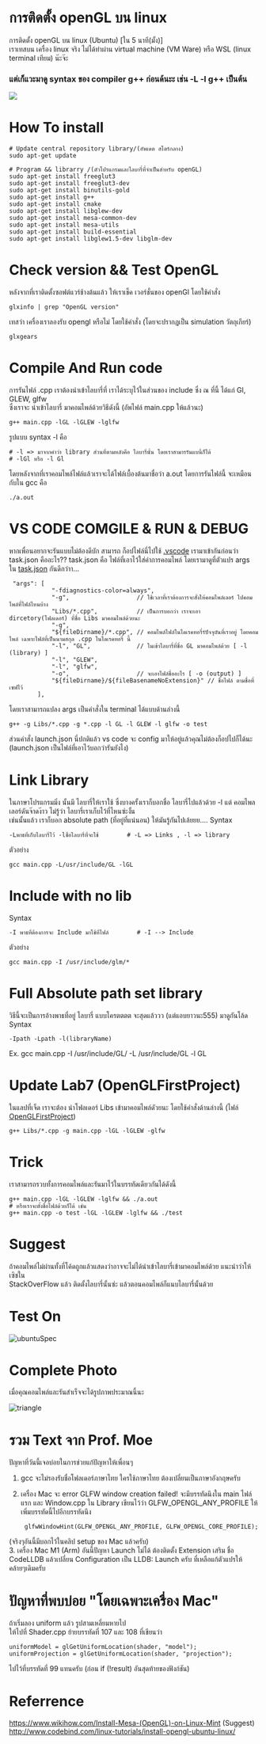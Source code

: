 # การติดตั้ง openGL บน linux

การติดตั้ง openGL บน linux (Ubuntu) [ใน 5 นาที(มั้ง)] <br>
เราเทสบน เครื่อง linux จริง ไม่ได้ทำผ่าน virtual machine (VM Ware) หรือ WSL (linux terminal เทียม) น๊ะจ๊ะ <br>
### แต่เก็แวะมาดู syntax ของ compiler g++ ก่อนด้นะะ เช่น -L -l g++ เป็นต้น

![](https://i.kym-cdn.com/photos/images/newsfeed/000/755/556/799.gif)

# How To install 

    # Update central repository library/(อัพเดต สโตร์กลาง)
    sudo apt-get update
    
    # Program && librarry /(ตัวโปรแกรมและไลบารี่ที่จำเป็นสำหรับ openGL)
    sudo apt-get install freeglut3
    sudo apt-get install freeglut3-dev
    sudo apt-get install binutils-gold
    sudo apt-get install g++ 
    sudo apt-get install cmake
    sudo apt-get install libglew-dev
    sudo apt-get install mesa-common-dev
    sudo apt-get install mesa-utils
    sudo apt-get install build-essential
    sudo apt-get install libglew1.5-dev libglm-dev

    
# Check version && Test OpenGL

หลังจากที่เราติดตั้งซอฟต์แวร์ช้างต้นแล้ว ให้เราเช็ค เวอร์ชั่นของ openGl โดยใช้คำสั่ง 
   
    glxinfo | grep "OpenGL version"
    
 เทสว่า เครื่องเราลองรับ opengl หรือไม่ โดยใช้คำสั่ง (โดยจะปรากฏเป็น simulation วัตถุเกียร์)
 
    glxgears
    
# Compile And Run code

<p>การรันไฟล์ .cpp เราต้องนำเข้าไลบารี่ที่ เราได้ระบุไว้ในส่วนของ include ซึ่ง ณ ที่นี้ ได้แก่ Gl, GLEW, glfw <br>
   ซึ่งเราจะ นำเข้าไลบารี่ มาคอมไพล์ด้วยวิธีดังนี้ (อัพไฟล์ main.cpp ให้แล้วนะ) </p>

    g++ main.cpp -lGL -lGLEW -lglfw
    
รูปแบบ syntax -l คือ

    # -l => มาจากคำว่า library ส่วนที่ตามหลังคือ ไลบารี่นั้น โดยเราสามารรันแบนี้ก็ได้
    # -lGl หรือ -l Gl
    
โดยหลังจากที่เราคอมไพล์ไฟล์แล้วเราจะได้ไฟล์เบื้องต้นมาชื่อว่า a.out โดยการรันไฟล์นี้ จะเหมือนกับใน gcc คือ

    ./a.out
    
# VS CODE COMGILE & RUN & DEBUG

หากเพื่อนอยากจะรันแบบไม่ต้องดีบัก สามารถ ก็อปไฟล์นี่ไปใช้ [.vscode](https://github.com/zergreen/openGlInstall/tree/master/.vscode)
เรามาเข้ากันก่อนว่า task.json คืออะไร??
task.json คือ ไฟล์ที่เอาไว้ใส่ค่าการคอมไพล์ โดยเรามาดูที่ตัวแปร args ใน [task.json](https://github.com/zergreen/openGlInstall/blob/master/.vscode/tasks.json) กันดีกว่าา...
    
     "args": [
                "-fdiagnostics-color=always",
                "-g",                   // ใช้เวลาที่เราต้องการจะสั่งให้คอมไพล์เลอร์ ไปคอมไพล์ที่ไฟล์ไหนบ้าง
                "Libs/*.cpp",           // เป็นการบอกว่า เราจะเอา dircetory(โฟลเดอร์) ที่ชื่อ Libs มาคอมไพล์ด้วยนะ
                "-g",
                "${fileDirname}/*.cpp", // คอมไพล์ไฟล์ในไดเรคทอรี่ร์ปัจจุบันที่เราอยู่ โดยคอมไพล์ เฉพาะไฟล์ที่เป็นนามสกุล .cpp ในไดเรคทอรี่ นี้
                "-l", "GL",             // ในเข้าไลบารี่ที่ชื่อ GL มาคอมไพล์ด้วย [ -l (library) ]
                "-l", "GLEW",
                "-l", "glfw",
                "-o",                   // จะเอาไฟล์ชื่ออะไร [ -o (output) ]             
                "${fileDirname}/${fileBasenameNoExtension}" // ชื่อไฟล์ ตามชื่อที่เซฟไว้
            ],
            
โดยเราสามารถแปลง args เป็นคำสั่งใน terminal ได้แบบด้านล่างนี้

    g++ -g Libs/*.cpp -g *.cpp -l GL -l GLEW -l glfw -o test
    
ส่วนคำสั่ง launch.json นี่ปกติแล้ว vs code จะ config มาให้อยู่แล้วคุณไม่ต้องก็อปไปก็ได้นะ (launch.json เป็นไฟล์ที่เอาไว้บอกว่ารันยังไง)
    
# Link Library

ในภาษาโปรแกรมมิ่ง นั้นมี ไลบารี่ให้เราใช้ ซึ่งบางครั้งเราก็บอกชื่อ ไลบารี่ไปแล้วด้วย -l แต่ คอมไพลเลอร์ดันจ๊าดง๊าว ไม่รู้ว่า ไลบารี่เราเก็บไว้ที่ไหนซ่ะงั้น <br>
เช่นนั้นแล้ว เราก็บอก absolute path (ที่อยู่ที่แน่นอน) ให้มันรู้กันไปเล้ยยย....
Syntax

    -Lพาธที่เก็บไลบารี่ไว้ -lชื่อไลบารี่ที่จะใช้        # -L => Links , -l => library
ตัวอย่าง

    gcc main.cpp -L/usr/include/GL -lGL
    
# Include with no lib

Syntax

    -I พาธที่ต้องการจะ Include มาใช้ที่ไฟล์        # -I --> Include

ตัวอย่าง

    gcc main.cpp -I /usr/include/glm/*
    
# Full Absolute path set library

วิธีนี้จะเป็นการอ้างพาธที่อยู่ ไลบารี่ แบบโครตตตต จะสุดแล้ววว (แต่แอบยาวนะ555) มาดูกันโล้ด
Syntax
    
    -Ipath -Lpath -l(libraryName)       
    
Ex.
    gcc main.cpp -I /usr/include/GL/ -L /usr/include/GL -l GL

    
# Update Lab7 (OpenGLFirstProject)

ในแลปที่เจ็ด เราจะต้อง นำโฟลเดอร์ Libs เข้ามาคอมไพล์ดัวยนะ โดยใช้คำสั่งด้านล่างนี้ (ไฟล์ [OpenGLFirstProject](https://github.com/zergreen/openGlInstall/tree/master/OpenGLFirstProject))

    g++ Libs/*.cpp -g main.cpp -lGL -lGLEW -glfw
    
# Trick

เราสามารถรวบทั้งการคอมไพล์และรันมาไว้ในบรรทัดเดียวกันได้ดังนี้

    g++ main.cpp -lGL -lGLEW -lglfw && ./a.out
    # หรือเราจะตั้งชื่อไฟล์ด้วยก็ได้ เช่น
    g++ main.cpp -o test -lGL -lGLEW -lglfw && ./test

# Suggest

ถ้าคอมไพล์ไม่ผ่านทั้งที่โค้ดถูกแล้วแสดงว่าอาจจะไม่ได้นำเข้าไลบารี่เข้ามาคอมไพล์ด้วย แนะนำว่าให้เซิชใน <br>
StackOverFlow แล้ว ติดตั้งไลบารี่นั้นซ่ะ แล้วตอนคอมไพล์ก็แนบไลบารี่นั้นด้วย

# Test On
![ubuntuSpec](src/ubuntuSpec.png)

# Complete Photo

เมื่อคุณคอมไพล์และรันสำเร็จจะได้รูปภาพประมาณนี้นะ

![triangle](src/triangle.png)

# รวม Text จาก Prof. Moe

ปัญหาที่วันนี้เจอบ่อยในการช่วยแก้ปัญหาให้เพื่อนๆ
1. gcc จะไม่รองรับชื่อโฟลเดอร์ภาษาไทย ใครใช้ภาษาไทย ต้องเปลี่ยนเป็นภาษาอังกฤษครับ
2. เครื่อง Mac จะ error GLFW window creation failed! จะมีบรรทัดนึงใน main ไฟล์แรก และ Window.cpp ใน Library เขียนไว้ว่า GLFW_OPENGL_ANY_PROFILE ให้เพิ่มบรรทัดนี้ไปอีกบรรทัดนึง

        glfwWindowHint(GLFW_OPENGL_ANY_PROFILE, GLFW_OPENGL_CORE_PROFILE);
(จริงๆอันนี้มีบอกไว้ในคลิป setup ของ Mac แล้วครับ) <br>
3. เครื่อง Mac M1 (Arm) อันนี้ปัญหา Launch ไม่ได้ ต้องติดตั้ง Extension เสริม ชื่อ CodeLLDB แล้วเปลี่ยน Configuration เป็น LLDB: Launch ครับ ที่เหลือแก้ตัวแปรให้คล้ายๆเดิมครับ

# ปัญหาที่พบบ่อย "โดยเฉพาะเครื่อง Mac"
ถ้าเริ่มลอง uniform แล้ว รูปสามเหลี่ยมหายไป <br>
ให้ไปที่ Shader.cpp ย้ายบรรทัดที่ 107 และ 108 ที่เขียนว่า

    uniformModel = glGetUniformLocation(shader, "model");
    uniformProjection = glGetUniformLocation(shader, "projection");
ไปไว้ที่บรรทัดที่ 99 แทนครับ (ก่อน if (!result) อันสุดท้ายของฟังก์ชัน)

# Referrence

https://www.wikihow.com/Install-Mesa-(OpenGL)-on-Linux-Mint (Suggest) <br>
http://www.codebind.com/linux-tutorials/install-opengl-ubuntu-linux/


    


